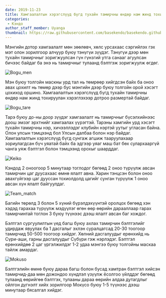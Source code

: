 ```yaml
---
date: 2019-11-23
title: Хамгаалалтын хэрэгслүүд бүгд тухайн тамирчны өндөр нам жинд тохируулан хэрэглэхээр дотроо размертай байдаг. 
categories:
 - Кэндо
author_staff_member: Uyanga
thumbnail: https://raw.githubusercontent.com/basekendo/basekendo.github.io/main/.images/2019-11-23-cover.jpg
---
```

Мэнгийн дотор хамгаалалт мөн зөөлөвч, хөлс урсахаас сэргийлэх гэх мэт олон зорилгоор алчуур буюу тэнүгүи зүүдэг. Тэнүгүи дээр мөн тухайн тамирчныг зоригжуулсан гүн гүнзгий утга санааг агуулсан бичээс байдаг ба энэ нь тамирчныг тулаанд бэлтгэж зоригжуулж өгдөг.

![Bogu_men](https://raw.githubusercontent.com/basekendo/basekendo.github.io/main/.images/2019-11-23-kendoka.jpg)

Мэн буюу толгойн маскны урд тал нь төмрөөр хийгдсэн байх ба оноо авах цохилт нь төмөр дээр бус мэнгийн дээр буюу толгойн орой хэсэгт цохиход оршино. Хамгаалалтын хэрэгслүүд бүгд тухайн тамирчны өндөр нам жинд тохируулан хэрэглэхээр дотроо размертай байдаг. 

![Bogu_tare](https://raw.githubusercontent.com/basekendo/basekendo.github.io/main/.images/2019-11-23-bogu-tare.jpg)

Тарэ буюу до-ны доор зүүдэг хамгаалалт нь тамирчныг бүсэлхийнээс доош эмзэг эрхтнийг хамгаалах үүрэгтэй. Тарэны хамгийн урд хэсэгт тухайн тамирчны нэр, хичээллэдэг клубийн нэртэй уутыг угласан байна. Олон улсын тэмцээнд бол Улсын далбаа болон нэр байдаг.
Хамгаалалтын хэрэгслүүд бүгд сунгаж агшиж тааруулахаар зориулагдсан бүч уяатай байх ба эдгээр уяаг маш бат бөх сулархааргүй чанга уяж бэлтгэл болон тэмцээнд орохыг шаарддаг.

![Keiko](https://raw.githubusercontent.com/basekendo/basekendo.github.io/main/.images/2019-11-23-keiko.jpg)

Кэндод 2 оноогоор 5 минутаар тоглодог бөгөөд 2 оноо түрүүлж авсан тамирчин цаг дуусахаас өмнө ялалт авна. Харин тэнцсэн болон оноо авахгүйгээр цаг дууссан тохиолдолд цагийг сунган түрүүлж 1 оноо авсан хүн ялалт байгуулдаг. 

![Team_match](https://raw.githubusercontent.com/basekendo/basekendo.github.io/main/.images/2019-11-23-base-team.jpg)

Багийн төрөлд 3 болон 5 хүний бүрэлдэхүүнтэй оролцох бөгөөд хэн хэдэд гарахаа түрүүлж мэдүүлэг өгөн өөр өөрийн дарааллаар гарах тамирчинтай тоглон 3 буюу түүнээс дээш ялалт авсан баг хождог.

Бэлтгэл сургуулилтын үед багш буюу ахлах тамирчин бэлтгэлийг удирдаж явуулах ба 1 дасгалыг эхлэн суралцагсад 20-30 тоогоор тамирчид 50-500 тоогоор хийдэг. Хөлний дасгалуудыг ерөнхийд нь Сүри-аши, гарны дасгалуудыг Сүбүри гэж нэрлэдэг. Бэлтгэл ерөнхийдөө 2 цаг үргэлжилдэг 1-2 удаа мэнгээ буюу толгойны маскаа тайлж амардаг. 

![Mokuso](https://raw.githubusercontent.com/basekendo/basekendo.github.io/main/.images/2019-11-23-kendoka-forest.jpg)

Бэлтгэлийн өмнө буюу дараа багш болон бусад хамтран бэлтгэл хийсэн тамирчид-даа мөн дожондоо хүндлэл үзүүлж ёсолгоо үйлддэг бөгөөд тулаанд өөрийгөө бэлтгэх, тулааны дараа өөрийн алдаа дутагдлыг ойлгон дүгнэлт хийх зорилгоор Мокүсо буюу 1-5 түүнээс дээш минутаар бясалгал хийдэг.